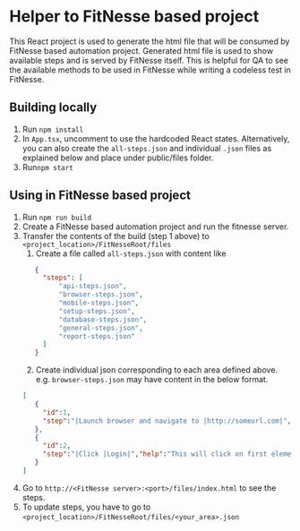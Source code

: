# Helper to FitNesse based project

This React project is used to generate the html file that will be consumed by FitNesse based automation project.
Generated html file is used to show available steps and is served by FitNesse itself.
This is helpful for QA to see the available methods to be used in FitNesse while writing a codeless test in FitNesse.

## Building locally

1. Run ```npm install```
2. In ```App.tsx```, uncomment to use the hardcoded React states. Alternatively, you can also create the ```all-steps.json``` and individual ```.json``` files as explained below
   and place under public/files folder.
3. Run```npm start```

## Using in FitNesse based project

1. Run ```npm run build```
2. Create a FitNesse based automation project and run the fitnesse server.
3. Transfer the contents of the build (step 1 above) to ```<project_location>/FitNesseRoot/files```
    1. Create a file called ```all-steps.json``` with content like
   ```json
      {
        "steps": [
            "api-steps.json",
            "browser-steps.json",
            "mobile-steps.json",
            "setup-steps.json",
            "database-steps.json",
            "general-steps.json",
            "report-steps.json"
        ]
      }
   ```
    2. Create individual json corresponding to each area defined above. e.g. ```browser-steps.json``` may have content in the
       below format.
    ```json
   [
       {
         "id":1,
         "step":"|Launch browser and navigate to |http://someurl.com|","help":""
       },
       {
         "id":2,
         "step":"|Click |Login|","help":"This will click on first element which has this text or locator."
       }
   ]
    ```
4. Go to ```http://<FitNesse server>:<port>/files/index.html``` to see the steps.
5. To update steps, you have to go to ```<project_location>/FitNesseRoot/files/<your_area>.json```
